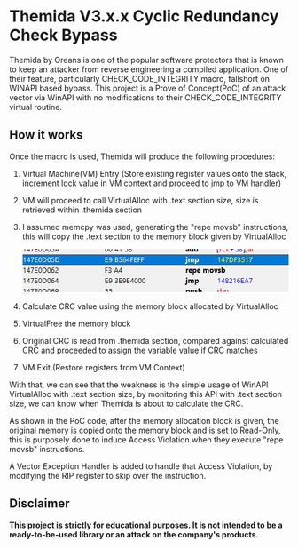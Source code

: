# Themida V3.x.x Cyclic Redundancy Check Bypass

Themida by Oreans is one of the popular software protectors that is known to keep an attacker from reverse engineering a compiled application. One of their feature, particularly CHECK_CODE_INTEGRITY macro, fallshort on WINAPI based bypass. This project is a Prove of Concept(PoC) of an attack vector via WinAPI with no modifications to their CHECK_CODE_INTEGRITY virtual routine. 

## How it works
Once the macro is used, Themida will produce the following procedures:
1. Virtual Machine(VM) Entry (Store existing register values onto the stack, increment lock value in VM context and proceed to jmp to VM handler)
1. VM will proceed to call VirtualAlloc with .text section size, size is retrieved within .themida section
1. I assumed memcpy was used, generating the "repe movsb" instructions, this will copy the .text section to the memory block given by VirtualAlloc
   
    ![](/Images/Screenshot1.jpg)
   
1. Calculate CRC value using the memory block allocated by VirtualAlloc
1. VirtualFree the memory block
1. Original CRC is read from .themida section, compared against calculated CRC and proceeded to assign the variable value if CRC matches 
1. VM Exit (Restore registers from VM Context)

With that, we can see that the weakness is the simple usage of WinAPI VirtualAlloc with .text section size, by monitoring this API with .text section size, we can know when Themida is about to calculate the CRC. 

As shown in the PoC code, after the memory allocation block is given, the original memory is copied onto the memory block and is set to Read-Only, this is purposely done to induce Access Violation when they execute "repe movsb" instructions.

A Vector Exception Handler is added to handle that Access Violation, by modifying the RIP register to skip over the instruction.

## Disclaimer
**This project is strictly for educational purposes. It is not intended to be a ready-to-be-used library or an attack on the company's products.**
